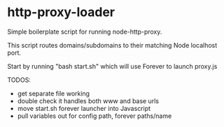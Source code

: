 http-proxy-loader
======================

Simple boilerplate script for running node-http-proxy.

This script routes domains/subdomains to their matching Node localhost port.

Start by running "bash start.sh" which will use Forever to launch proxy.js

TODOS:

- get separate file working
- double check it handles both www and base urls
- move start.sh forever launcher into Javascript
- pull variables out for config path, forever paths/name
